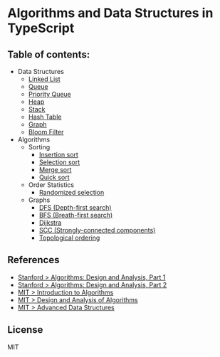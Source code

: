 # Algorithms and Data Structures in TypeScript

## Table of contents:

- Data Structures
    - [Linked List](/src/ds/linked-list)
    - [Queue](/src/ds/queue)
    - [Priority Queue](/src/ds/priority-queue)
    - [Heap](/src/ds/heap)
    - [Stack](/src/ds/stack)
    - [Hash Table](/src/ds/hash-table)
    - [Graph](/src/ds/graphs)
    - [Bloom Filter](/src/ds/bloom-filter)
- Algorithms
    - Sorting
        - [Insertion sort](/src/alg/sorting/insertion-sort)
        - [Selection sort](/src/alg/sorting/selection-sort)
        - [Merge sort](/src/alg/sorting/merge-sort)
        - [Quick sort](/src/alg/sorting/quick-sort)
    - Order Statistics
        - [Randomized selection](/src/alg/selection/order-statistics)
    - Graphs
        - [DFS (Depth-first search)](/src/alg/graphs/dfs)
        - [BFS (Breath-first search)](/src/alg/graphs/bfs)
        - [Dijkstra](/src/alg/graphs/dijkstra)
        - [SCC (Strongly-connected components)](/src/alg/graphs/scc)
        - [Topological ordering](/src/alg/graphs/topological-ordering)

## References
- [Stanford > Algorithms: Design and Analysis, Part 1](https://lagunita.stanford.edu/courses/course-v1:Engineering+Algorithms1+SelfPaced/about)
- [Stanford > Algorithms: Design and Analysis, Part 2](https://lagunita.stanford.edu/courses/course-v1:Engineering+Algorithms2+SelfPaced/about)
- [MIT > Introduction to Algorithms](https://ocw.mit.edu/courses/electrical-engineering-and-computer-science/6-006-introduction-to-algorithms-fall-2011/)
- [MIT > Design and Analysis of Algorithms](https://ocw.mit.edu/courses/electrical-engineering-and-computer-science/6-046j-design-and-analysis-of-algorithms-spring-2015/)
- [MIT > Advanced Data Structures](https://ocw.mit.edu/courses/electrical-engineering-and-computer-science/6-851-advanced-data-structures-spring-2012/)

## License
MIT
